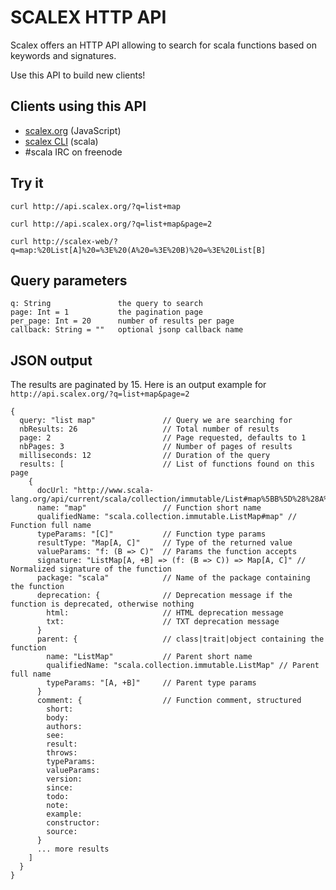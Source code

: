 # SCALEX HTTP API

Scalex offers an HTTP API allowing to search for scala functions based on keywords and signatures.

Use this API to build new clients!

## Clients using this API

- [scalex.org](http://scalex.org) (JavaScript)
- [scalex CLI](https://github.com/jonifreeman/Scalex-CLI) (scala)
- #scala IRC on freenode

## Try it

    curl http://api.scalex.org/?q=list+map

    curl http://api.scalex.org/?q=list+map&page=2

    curl http://scalex-web/?q=map:%20List[A]%20=%3E%20(A%20=%3E%20B)%20=%3E%20List[B]

## Query parameters

    q: String               the query to search
    page: Int = 1           the pagination page
    per_page: Int = 20      number of results per page
    callback: String = ""   optional jsonp callback name

## JSON output

The results are paginated by 15. Here is an output example for `http://api.scalex.org/?q=list+map&page=2`

    {
      query: "list map"               // Query we are searching for
      nbResults: 26                   // Total number of results
      page: 2                         // Page requested, defaults to 1
      nbPages: 3                      // Number of pages of results
      milliseconds: 12                // Duration of the query
      results: [                      // List of functions found on this page
        {
          docUrl: "http://www.scala-lang.org/api/current/scala/collection/immutable/List#map%5BB%5D%28%28A%29%20%E2%87%92%20B%29%3AList%5BB%5D"
          name: "map"                 // Function short name
          qualifiedName: "scala.collection.immutable.ListMap#map" // Function full name
          typeParams: "[C]"           // Function type params
          resultType: "Map[A, C]"     // Type of the returned value
          valueParams: "f: (B => C)"  // Params the function accepts
          signature: "ListMap[A, +B] => (f: (B => C)) => Map[A, C]" // Normalized signature of the function
          package: "scala"            // Name of the package containing the function
          deprecation: {              // Deprecation message if the function is deprecated, otherwise nothing
            html:                     // HTML deprecation message
            txt:                      // TXT deprecation message
          }
          parent: {                   // class|trait|object containing the function
            name: "ListMap"           // Parent short name
            qualifiedName: "scala.collection.immutable.ListMap" // Parent full name
            typeParams: "[A, +B]"     // Parent type params
          }
          comment: {                  // Function comment, structured
            short: 
            body: 
            authors: 
            see: 
            result: 
            throws: 
            typeParams: 
            valueParams: 
            version: 
            since: 
            todo: 
            note: 
            example: 
            constructor: 
            source: 
          }
          ... more results
        ]
      }
    }

